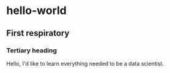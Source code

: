 # hello-world
## First respiratory
### Tertiary heading
Hello, I'd like to learn everything needed to be a data scientist.
